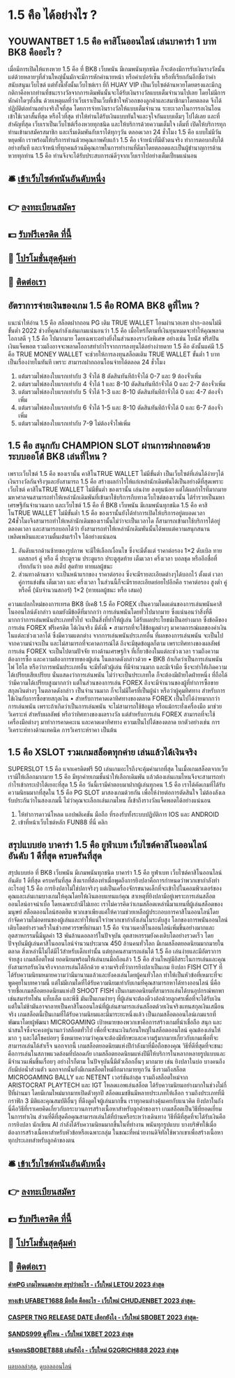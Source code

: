 # 1.5 คือ ได้อย่างไร ?
## YOUWANTBET 1.5 คือ คาสิโนออนไลน์ เล่นบาคาร่า 1 บาท BK8 คืออะไร ?
เมื่อมีการเปิดให้แทงหวย 1.5 คือ ที่ BK8 เว็บพนัน มีเกมพนันทุกชนิด ก็จะต้องมีการรับเงินรางวัลนั้น แต่ด้วยหลายๆที่ส่วนใหญ่นั้นมักจะมีการหักค่านายหน้า หรือค่าเปอร์เซ็น หรือที่เรียกกันอีกชื่อว่าค่าสนับสนุนเว็บไซต์ แต่ทั้งนี้ทั้งนั้นเว็บไซต์เรา ยี่กี HUAY VIP เป็นเว็บไซต์ด้านหวยโดยตรงและมีกฎกติกาคือหากท่านที่ชนะรางวัลจากการเดิมพันนั้นจะได้รับเงินรางวัลแบบเต็มจำนวนไปเลย โดยไม่มีการหักค่าใดๆทั้งสิ้น ด้วยเหตุผลที่ว่าเว็บเราเป็นเว็บที่เข้าใจหัวอกของลูกค้าและสมาชิกมาโดยตลอด จึงได้ปฏิบัติต่อท่านอย่างจริงใจที่สุด โดยการจ่ายเงินรางวัลให้แบบเต็มจำนวน ระยะเวลาในการรอเงินโอนเข้าใช้เวลาสั้นที่สุด หรือไวที่สุด ทำให้ท่านได้รับเงินแบบทันใจและจุใจกันแบบเต็มๆ ไปได้เลย และที่สำคัญที่สุด เว็บเราเป็นเว็บไซต์เรื่องหวยทุกชนิด และให้บริการด้วยความเต็มใจ เต็มที่ เปิดให้บริการทุกท่านเข้ามาสมัครสมาชิก และเริ่มเดิมพันกับเราได้ทุกๆวัน ตลอดเวลา 24 ชั่วโมง 1.5 คือ แบบไม่มีวันหยุดพัก เราพร้อมให้บริการท่านด้วยคุณภาพคับแก้ว 1.5 คือ เจ้าหน้าที่มีตัวตนจริง ทำการตอบกลับได้อย่างทันที และเจ้าหน้าที่ทุกคนล้วนมีคุณภาพในการทำงานที่ดีมาโดยตลอดและเป็นผู้ชำนาญการด้านหวยทุกท่าน 1.5 คือ ท่านจึงจะได้รับประสบการณ์ดีๆจากเว็บเราไปอย่างเต็มเปี่ยมแน่นอน

## 🛎 [เข้าเว็บไซต์พนันอันดับหนึ่ง](https://bit.ly/3SdLNi2)
## 👉 [ลงทะเบียนสมัคร](https://bit.ly/3SdLNi2)
## 💵 [รับฟรีเครดิต ที่นี้](https://bit.ly/3dyRKHj)
## 👑 [โปรโมชั่นสุดคุ้มค่า](https://bit.ly/3dyRKHj)
## 📱 [ติดต่อเรา](https://bit.ly/3dyRKHj)

## อัตราการจ่ายเงินของเกม 1.5 คือ ROMA BK8 ดูที่ไหน ?
แนะนำให้อ่าน 1.5 คือ สล็อตฝากถอน PG เติม TRUE WALLET โอนผ่านวอเลท ฝาก-ถอนไม่มีขั้นต่ำ 2022
ช่วงที่คุณกำลังเล่นเกมแน่นอนว่า 1.5 คือ เมื่อไหร่ก็ตามที่เงินทุนหมดจะทำให้คุณพลาดโอกาสดี ๆ 1.5 คือ ไปมากมาย โดยเฉพาะอย่างยิ่งในส่วนของรางวัลพิเศษ อย่างเช่น โบนัส ฟรีสปิน เงินแจ็คพอต รวมถึงอาจจะพลาดโอกาสทำกำไรจากการลงทุนได้อย่างง่ายดาย 1.5 คือ ดังนั้นแค่มี 1.5 คือ TRUE MONEY WALLET จะช่วยให้การลงทุนสล็อตเติม TRUE WALLET ขั้นต่ำ 1 บาท เป็นเรื่องง่ายในทันที เพราะ สามารถฝากถอนโอนจ่ายได้ตลอด 24 ชั่วโมง
1. แต้มรวมไพ่สองใบแรกเท่ากับ 3 จั่วได้ 8 ตัดสินทันทีถ้าจั่วได้ 0-7 และ 9 ต้องจั่วเพิ่ม
2. แต้มรวมไพ่สองใบแรกเท่ากับ 4 จั่วได้ 1 และ 8-10 ตัดสินทันทีถ้าจั่วได้ 0 และ 2-7 ต้องจั่วเพิ่ม
3. แต้มรวมไพ่สองใบแรกเท่ากับ 5 จั่วได้ 1-3 และ 8-10 ตัดสินทันทีถ้าจั่วได้ 0 และ 4-7 ต้องจั่วเพิ่ม
4. แต้มรวมไพ่สองใบแรกเท่ากับ 6 จั่วได้ 1-5 และ 8-10 ตัดสินทันทีถ้าจั่วได้ 0 และ 6-7 ต้องจั่วเพิ่ม
5. แต้มรวมไพ่สองใบแรกเท่ากับ 7-9 ไม่ต้องจั่วไพ่เพิ่ม

## 1.5 คือ สนุกกับ CHAMPION SLOT ผ่านการฝากถอนด้วยระบบออโต้ BK8 เล่นที่ไหน ?
เพราะเว็บไซต์ 1.5 คือ ของเรานั้น คาสิโนTRUE WALLET ไม่มีขั้นต่ำ เป็นเว็บไซต์ที่เล่นได้ง่ายๆได้เงินรางวัลกันจริงๆและยังสามารถ 1.5 คือ สร้างผลกำไรให้แก่เหล่านักเดิมพันได้เป็นอย่างดีที่สุดเพราะเว็บไซต์ คาสิโนTRUE WALLET ไม่มีขั้นต่ำ ของเรานั้น เล่นง่าย ลงทุนน้อย แต่ได้ผลกำไรที่มากมายมหาศาลจนสามารถทำให้เหล่านักเดิมพันที่เข้ามาใช้บริการกีบทางเว็บไซต์ของเรานั้น ได้ร่ำรวยเป็นมหาเศรษฐีกันจำนวนมาก และเว็บไซต์ 1.5 คือ ที่ BK8 เว็บพนัน มีเกมพนันทุกชนิด 1.5 คือ คาสิโนTRUE WALLET ไม่มีขั้นต่ำ 1.5 คือ ของเรานั้นยังได้ทำการเปิดให้บริการอยู่ตบอดเวลา 24ชั่วโมงจึงสามารถทำให้เหล่านักเดิมของเรานั้นไม่ว่าจะเป็นเวลาได ก็สามารถเข้ามาใช้บริการได้อยู่ตลอดเวลา และสามารถบอกได้ว่า ยังสามารถทำให้เหล่านักเดิมพันนั้นได้พบแต่ความสนุกสนานเพลิดเพลินและความตื่นเต้นเร้าใจ ได้อย่างแน่นอน
1. อันดับแรกด้านซ้ายของรูปภาพ จะมีให้เลือกเงื่อนไข ซึ่งจะมีตั้งแต่ ราคาต่อรอง 1×2 ดับเบิล ทายผลสกอร์ คู่ หรือ คี่ ประตูรวม ประตูแรก ประตูสุดท้าย เต็มเวลา ครึ่งเวลา บอลชุด หรืออีกชื่อที่เรียกกันว่า บอล สเต็ป สุดท้าย ทายผลผู้ชนะ
2. ส่วนทางด้านขวา จะเป็นหน้าแรกของ ราคาต่อรอง ซึ่งจะมีรายละเอียดต่างๆได้บอกไว้ ตั้งแต่ เวลา คู่การแข่งขัน เต็มเวลา และ ครึ่งเวลา ในส่วนนี้ก็จะมีรายละเอียดย่อยไปอีกคือ ราคาต่อรอง สูงต่ำ คู่หรือคี่ (นับจำนวนสกอร์) 1×2 (ทายผลผู้ชนะ หรือ เสมอ)

ความแปลกใหม่ของการเทรด BK8 บีเค8 1.5 คือ FOREX เป็นความโดดเด่นของการเล่นพนันคาสิโนออนไลน์ดังกล่าว แถมยังมีข้อดีที่มากกว่า การเล่นพนันโดยทั่วไปมากมาย ซึ่งแน่นอนว่าสิ่งที่ดี มากกว่าการเล่นพนันประเภททั่วไป จะเป็นสิ่งที่ทำให้ผู้เล่น ได้รับผลประโยชน์เป็นอย่างมาก ซึ่งข้อดีของการเล่น FOREX ฟรีเครดิต ได้เงินจริง มีดังนี้
• สามารถที่จะใช้ข้อมูลต่างๆ มาคาดการณ์ผลของค่าเงิน ในแต่ละช่วงเวลาได้ ซึ่งมีความแตกต่าง จากการเล่นพนันประเภทอื่น ที่ผลของการเล่นพนัน จะเป็นไปจากความน่าจะเป็น และไม่สามารถที่จะคาดการณ์ได้ ถึงจะมีชุดข้อมูลก็ตาม เพราะทิศทางของผลลัพธ์ การเล่น FOREX จะเป็นไปตามปัจจัย ทางด้านเศรษฐกิจ ที่เกี่ยวข้องในแต่ละช่วงเวลา รวมถึงความต้องการซื้อ และความต้องการขายของผู้เล่น ในตลาดดังกล่าวด้วย
• BK8 ถ้าเกิดว่าเป็นการเล่นพนันไพ่ ไฮโล หรือว่าการพนันประเภทอื่น จะมีทั้งตัวผู้เล่น ที่มีจำนวนมาก และมีเจ้ามือ ซึ่งจะทำให้เกิดความได้เปรียบเสียเปรียบ นั่นแสดงว่าการเล่นพนัน ไม่ว่าจะเป็นประเภทใด ก็จะต้องมีฝ่ายใดฝ่ายหนึ่ง ที่ถือได้ว่ามีความได้เปรียบสูงมากกว่า แต่ในส่วนของการเล่น FOREX ถึงจะมีจำนวนของผู้ที่ทำการซื้อขายสกุลเงินต่างๆ ในตลาดดังกล่าว เป็นจำนวนมาก ก็จะไม่มีใครที่เป็นผู้นำ หรือว่าผู้คุมทิศทาง สำหรับการใช้เงินกับการซื้อขายสกุลเงิน
• สำหรับการคาดเดาทิศทางของตลาด FOREX เป็นไปได้ง่ายมากกว่าการเล่นพนัน เพราะถ้าเกิดว่าเป็นการเล่นพนัน จะไม่สามารถใช้ข้อมูล หรือแม้กระทั่งเครื่องมือ มาช่วยวิเคราะห์ สำหรับผลลัพธ์ หรือว่าทิศทางของผลรางวัล แต่สำหรับการเล่น FOREX สามารถที่จะใช้เครื่องมือต่างๆ มาทำการคาดคะเน และคาดเดาทิศทาง ความเป็นไปได้ของตลาด ยกตัวอย่างเช่น การวิเคราะห์ทางด้านเทคนิค การวิเคราะห์ราคา เป็นต้น

## 1.5 คือ XSLOT รวมเกมสล็อตทุกค่าย เล่นแล้วได้เงินจริง
SUPERSLOT 1.5 คือ แจกเครดิตฟรี 50 เล่นเกมอะไรถึงจะคุ้มค่ามากที่สุด ในเมื่อเกมสล็อตจากเว็บเรามีให้เลือกมากมาย 1.5 คือ มีทุกค่ายเกมชั้นนำให้เลือกเดิมพัน แล้วต้องเล่นเกมไหนจึงจะสามารถทำกำไรเข้ากระเป๋าได้เยอะที่สุด 1.5 คือ วันนี้เรามีคำตอบมาฝากผู้เล่นทุกคน 1.5 คือ เราได้คัดเกมที่ได้รับความนิยมมากที่สุดใน 1.5 คือ PG SLOT มาสองเกมด้วยกัน เพื่อให้ง่ายต่อการตัดสินใจ ไม่ต้องลังเล รับประกันว่าในสองเกมนี้ ไม่ว่าคุณจะเลือกเล่นเกมไหน ก็เข้าถึงรางวัลแจ็คพอตได้อย่างแน่นอน
1. ให้ทำการดาวน์โหลด แอปพลิเคชัน มือถือ ที่รองรับทั้งระบบปฏิบัติการ IOS และ ANDROID
2. เข้าที่หน้าเว็บไซต์หลัก FUN88 ที่นี่ คลิก

## สรุปแบบย่อ บาคาร่า 1.5 คือ ยูฟ่าเบท เว็บไซต์คาสิโนออนไลน์ อันดับ 1 ดีที่สุด ครบครันที่สุด
สรุปแบบย่อ ที่ BK8 เว็บพนัน มีเกมพนันทุกชนิด บาคาร่า 1.5 คือ ยูฟ่าเบท เว็บไซต์คาสิโนออนไลน์ อันดับ 1 ดีที่สุด ครบครันที่สุด สิ่งแรกที่ต้องทำเมื่อพูดถึงการยิงปลาคือการกำหนดว่าพวกเขากำลังทำอะไรอยู่ 1.5 คือ การยิงปลาไม่ใช่ปลาจริงๆ แต่เป็นเครื่องจักรขนาดเล็กที่จะเข้าไปในคอมพิวเตอร์ของคุณและเล่นเกมบางเกมให้คุณโดยให้เงินตอบแทนแก่คุณ สาเหตุที่ยิงปลามีอยู่เพราะการเล่นสล็อตออนไลน์อาจน่าเบื่อ โดยเฉพาะถ้ามีไม่เยอะ
เราไม่ควรคิดว่าเกมสล็อตเหล่านี้มาแทนที่ผู้เล่นสล็อตของมนุษย์ สล็อตออนไลน์ฮอตฮิต พวกเขาเพียงแค่ให้ความช่วยเหลือผู้ประกอบการคาสิโนออนไลน์โดยกำจัดความไม่อดทนของผู้เล่นและทำให้แน่ใจว่าพวกเขากำลังเล่นในระดับสูง
โลกของการพนันออนไลน์เติบโตอย่างรวดเร็วในช่วงทศวรรษที่ผ่านมา 1.5 คือ จำนวนคาสิโนออนไลน์เพิ่มขึ้นอย่างมากและอุตสาหกรรมนี้มีมูลค่า 13 พันล้านดอลลาร์ในปัจจุบัน อุตสาหกรรมยังคงเติบโตอย่างรวดเร็ว โดยปัจจุบันมีผู้เล่นคาสิโนออนไลน์จำนวนประมาณ 450 ล้านคนทั่วโลก
มีเกมสล็อตยอดนิยมมากมายในตลาด สิ่งเหล่านี้ไม่ได้มีไว้สำหรับเด็กเท่านั้น แต่ทุกคนสามารถเล่นได้ 1.5 คือ เล่นง่ายและมีอัตราการจ่ายสูง
เกมสล็อตใหม่ ยอดนิยมพร้อมให้เล่นบนมือถือแล้ว 1.5 คือ ส่วนใหญ่มีอิสระในการเล่นและคุณยังสามารถรับเงินจริงจากการเล่นได้อีกด้วย
ความจริงที่ว่าการยิงปลาเป็นเกม ยิงปลา FISH CITY ที่ได้รับความนิยมหมายความว่ามีมานานแล้วและยังคงเล่นโดยผู้คนทั่วโลก ทำให้เป็นหัวข้อที่เหมาะที่จะพูดคุยในบทความนี้
แต่ไม่มีเกมใดที่ได้รับความนิยมเท่ากับเกมที่คุณสามารถหาได้ทางออนไลน์
นี่คือรายชื่อเกมสล็อตยอดนิยมแห่งปี
SHOOT FISH เป็นเกมยอดนิยมที่สามารถเล่นได้บนอุปกรณ์พกพาเช่นสมาร์ทโฟน แท็บเล็ต และพีซี มันเป็นเกมง่ายๆ ที่ผู้เล่นจะต้องตีวงล้อด้วยลูกศรเพื่อที่จะได้รับเงิน แต่ในไม่ช้ามันอาจกลายเป็นคาสิโนออนไลน์ที่ผู้เล่นสามารถเล่นสล็อตด้วยเงินจริงแทนสกุลเงินเสมือนจริง
เกมสล็อตนี้เป็นเกมที่ได้รับความนิยมและมีมาระยะหนึ่งแล้ว เป็นเกมสล็อตออนไลน์เกมแรกที่พัฒนาโดยผู้พัฒนา MICROGAMING เป้าหมายของพวกเขาคือการสร้างเกมที่น่าเชื่อถือ สนุก และน่าสนใจซึ่งจะคงอยู่นานกว่าสล็อตทั่วไป
เพื่อที่จะชนะเงินก้อนใหญ่ในสล็อตออนไลน์ คุณต้องเล่นให้มาก ๆ และได้โชคบ่อยๆ ซึ่งหมายความว่าคุณจะต้องมีทักษะและความรู้มากมายเกี่ยวกับเกมเพื่อที่จะสามารถเล่นได้สำเร็จ นอกจากนี้
เกมสล็อตยอดนิยมแห่งปีกำลังมาที่มือถือของคุณ วิธีที่ดีที่สุดที่จะชนะคือการเล่นในสภาพแวดล้อมที่ปลอดภัย
เกมสล็อตยอดนิยมแห่งปีมีให้บริการในหลากหลายรูปแบบและมีจำนวนเพิ่มขึ้นเรื่อยๆ
อย่างไรก็ตาม ในปัจจุบันนี้มีตัวเลือกอื่นๆ มากมาย เช่น ยิงปลาในบ่อ บางคนถึงกับมีบ่อน้ำส่วนตัว
นอกจากนั้นยังมีเกมสล็อตใหม่อีกมากมายทุกวัน ซึ่งรวมถึงสล็อต MICROGAMING BALLY และ NETENT เวอร์ชันล่าสุด รวมถึงสล็อตใหม่จาก ARISTOCRAT PLAYTECH และ IGT
โหลดเเอพเล่นสล็อต ได้รับความนิยมอย่างมากในช่วงไม่กี่ปีที่ผ่านมา โดยมีเกมใหม่มากมายเปิดตัวทุกปี สล็อตแมชชีนมีหลายประเภทให้เลือก รวมถึงประเภทที่มีกราฟิก 3 มิติและคุณสมบัติอื่นๆ ที่ดึงดูดใจผู้เล่นมากขึ้น
เราทุกคนต่างคุ้นเคยกับแนวคิด ยิงปลาในถัง นี่คือวิธีที่เราเคยคิดเกี่ยวกับกระบวนการสร้างเนื้อหาสำหรับลูกค้าของเรา
เกมสล็อตเป็นวิธีที่ยอดเยี่ยมในการทำเงิน ส่วนที่ดีที่สุดคือคุณสามารถเล่นได้ที่บ้านหรือระหว่างเดินทาง
วิธีที่ดีที่สุดที่จะได้รับเงินคือการยิงปลา
นักเขียน AI กำลังได้รับความนิยมมากขึ้นในที่ทำงาน พนันทุกรูปแบบ บางบริษัทใช้เมื่อต้องการสร้างเนื้อหาสำหรับหัวข้อหรือเฉพาะกลุ่ม ในขณะที่หน่วยงานดิจิทัลใช้พวกเขาเพื่อสร้างเนื้อหาทุกประเภทสำหรับลูกค้าของตน

## 🛎 [เข้าเว็บไซต์พนันอันดับหนึ่ง](https://bit.ly/3SdLNi2)
## 👉 [ลงทะเบียนสมัคร](https://bit.ly/3SdLNi2)
## 💵 [รับฟรีเครดิต ที่นี้](https://bit.ly/3dyRKHj)
## 👑 [โปรโมชั่นสุดคุ้มค่า](https://bit.ly/3dyRKHj)
## 📱 [ติดต่อเรา](https://bit.ly/3dyRKHj)

#### [ค่ายPG เกมไหนแตกง่าย สรุปว่าอะไร - เว็บใหม่ LETOU 2023 ล่าสุด](https://atom.io/themes/ค่ายpg%20เกมไหนแตกง่าย%20สรุปว่าอะไร%20-%20เว็บใหม่%20letou%202023%20ล่าสุด)
#### [ทางเข้า UFABET1688 มือถือ คืออะไร - เว็บใหม่ CHUDJENBET 2023 ล่าสุด-](https://atom.io/themes/ทางเข้า%20ufabet1688%20มือถือ%20คืออะไร%20-%20เว็บใหม่%20chudjenbet%202023%20ล่าสุด-)
#### [CASPER TNG RELEASE DATE เลือกยังไง - เว็บใหม่ SBOBET 2023 ล่าสุด-](https://atom.io/themes/casper%20tng%20release%20date%20เลือกยังไง%20-%20เว็บใหม่%20sbobet%202023%20ล่าสุด-)
#### [SANDS999 ดูที่ไหน - เว็บใหม่ 1XBET 2023 ล่าสุด](https://atom.io/themes/sands999%20ดูที่ไหน%20-%20เว็บใหม่%201xbet%202023%20ล่าสุด)
#### [แจ้งถอนSBOBET888 เล่นยังไง - เว็บใหม่ G2GRICH888 2023 ล่าสุด](https://atom.io/themes/แจ้งถอนsbobet888%20เล่นยังไง%20-%20เว็บใหม่%20g2grich888%202023%20ล่าสุด)

[ผลบอลล่าสุด](https://siamsport.tv "ผลบอลล่าสุด"), [ดูบอลออนไลน์](https://siamsport.tv/ดูบอลสด "ดูบอลออนไลน์")